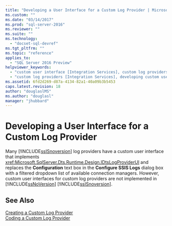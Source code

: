 ```yaml
---
title: "Developing a User Interface for a Custom Log Provider | Microsoft Docs"
ms.custom: ""
ms.date: "03/14/2017"
ms.prod: "sql-server-2016"
ms.reviewer: ""
ms.suite: ""
ms.technology: 
  - "docset-sql-devref"
ms.tgt_pltfrm: ""
ms.topic: "reference"
applies_to: 
  - "SQL Server 2016 Preview"
helpviewer_keywords: 
  - "custom user interface [Integration Services], custom log providers"
  - "custom log providers [Integration Services], developing custom user interface"
ms.assetid: 6fd2d269-d87a-4134-82a1-40a09b3b5453
caps.latest.revision: 18
author: "douglaslMS"
ms.author: "douglasl"
manager: "jhubbard"
---
```

# Developing a User Interface for a Custom Log Provider
  Many [!INCLUDE[ssISnoversion](../../../includes/ssisnoversion-md.md)] log providers have a custom user interface that implements <xref:Microsoft.SqlServer.Dts.Runtime.Design.IDtsLogProviderUI> and replaces the **Configuration** text box in the **Configure SSIS Logs** dialog box with a filtered dropdown list of available connection managers. However, custom user interfaces for custom log providers are not implemented in [!INCLUDE[ssNoVersion](../../../includes/ssnoversion-md.md)] [!INCLUDE[ssISnoversion](../../../includes/ssisnoversion-md.md)].  
  
## See Also  
 [Creating a Custom Log Provider](../../../integration-services/extending-packages-custom-objects/log-provider/creating-a-custom-log-provider.md)   
 [Coding a Custom Log Provider](../../../integration-services/extending-packages-custom-objects/log-provider/coding-a-custom-log-provider.md)  
  
  